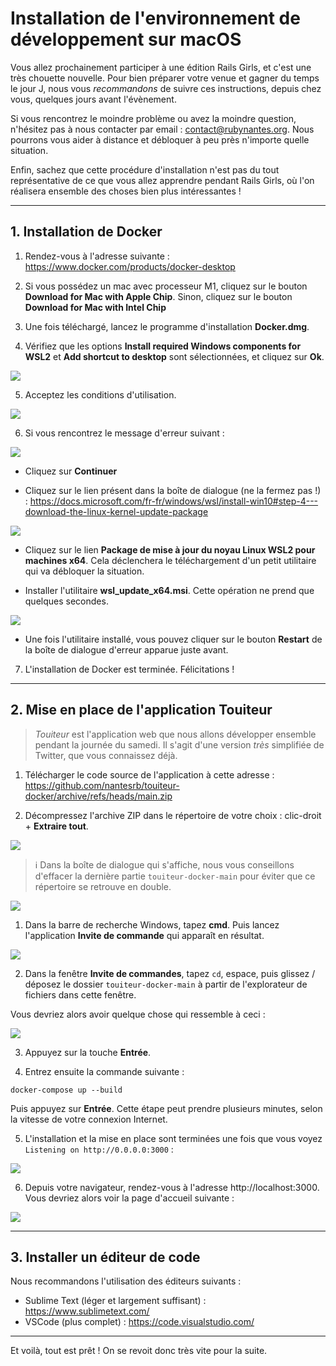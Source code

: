 # Installation de l'environnement de développement sur macOS

Vous allez prochainement participer à une édition Rails Girls, et c'est une très chouette nouvelle. Pour bien préparer votre venue et gagner du temps le jour J, nous vous *recommandons* de suivre ces instructions, depuis chez vous, quelques jours avant l'évènement.

Si vous rencontrez le moindre problème ou avez la moindre question, n'hésitez pas à nous contacter par email : contact@rubynantes.org. Nous pourrons vous aider à distance et débloquer à peu près n'importe quelle situation.

Enfin, sachez que cette procédure d'installation n'est pas du tout représentative de ce que vous allez apprendre pendant Rails Girls, où l'on réalisera ensemble des choses bien plus intéressantes !

---

## 1. Installation de Docker

1. Rendez-vous à l'adresse suivante : https://www.docker.com/products/docker-desktop

2. Si vous possédez un mac avec processeur M1, cliquez sur le bouton **Download for Mac with Apple Chip**. Sinon, cliquez sur le bouton **Download for Mac with Intel Chip**

3. Une fois téléchargé, lancez le programme d'installation **Docker.dmg**.

4. Vérifiez que les options **Install required Windows components for WSL2** et **Add shortcut to desktop** sont sélectionnées, et cliquez sur **Ok**.

![](assets/windows-docker-1.png)

5. Acceptez les conditions d'utilisation.

![](assets/windows-docker-2.png)

6. Si vous rencontrez le message d'erreur suivant :

![](assets/windows-docker-3.png)

- Cliquez sur **Continuer**
  
- Cliquez sur le lien présent dans la boîte de dialogue (ne la fermez pas !) : https://docs.microsoft.com/fr-fr/windows/wsl/install-win10#step-4---download-the-linux-kernel-update-package

![](assets/windows-docker-4.png)

- Cliquez sur le lien **Package de mise à jour du noyau Linux WSL2 pour machines x64**. Cela déclenchera le téléchargement d'un petit utilitaire qui va débloquer la situation.

- Installer l'utilitaire **wsl_update_x64.msi**. Cette opération ne prend que quelques secondes.

![](assets/windows-docker-5.png)

- Une fois l'utilitaire installé, vous pouvez cliquer sur le bouton **Restart** de la boîte de dialogue d'erreur apparue juste avant.

7. L'installation de Docker est terminée. Félicitations !

---

## 2. Mise en place de l'application Touiteur

> *Touiteur* est l'application web que nous allons développer ensemble pendant la journée du samedi. Il s'agit d'une version *très* simplifiée de Twitter, que vous connaissez déjà.

1. Télécharger le code source de l'application à cette adresse : https://github.com/nantesrb/touiteur-docker/archive/refs/heads/main.zip

2. Décompressez l'archive ZIP dans le répertoire de votre choix : clic-droit + **Extraire tout**.

![](assets/windows-docker-6.png)

> :information_source: Dans la boîte de dialogue qui s'affiche, nous vous conseillons d'effacer la dernière partie `touiteur-docker-main` pour éviter que ce répertoire se retrouve en double.

![](assets/windows-docker-7.png)

1. Dans la barre de recherche Windows, tapez **cmd**. Puis lancez l'application **Invite de commande** qui apparaît en résultat.

![](assets/windows-docker-8.png)

2. Dans la fenêtre **Invite de commandes**, tapez `cd`, espace, puis glissez / déposez le dossier `touiteur-docker-main`  à partir de l'explorateur de fichiers dans cette fenêtre.

Vous devriez alors avoir quelque chose qui ressemble à ceci :

![](assets/windows-docker-9.png)

3. Appuyez sur la touche **Entrée**.

4. Entrez ensuite la commande suivante :

```
docker-compose up --build
```

Puis appuyez sur **Entrée**. Cette étape peut prendre plusieurs minutes, selon la vitesse de votre connexion Internet.

5. L'installation et la mise en place sont terminées une fois que vous voyez `Listening on http://0.0.0.0:3000` :

![](assets/windows-docker-10.png)

6. Depuis votre navigateur, rendez-vous à l'adresse http://localhost:3000. Vous devriez alors voir la page d'accueil suivante :

![](assets/windows-docker-11.png)

---

## 3. Installer un éditeur de code

Nous recommandons l'utilisation des éditeurs suivants :

- Sublime Text (léger et largement suffisant) : https://www.sublimetext.com/
- VSCode (plus complet) : https://code.visualstudio.com/

---

Et voilà, tout est prêt ! On se revoit donc très vite pour la suite.